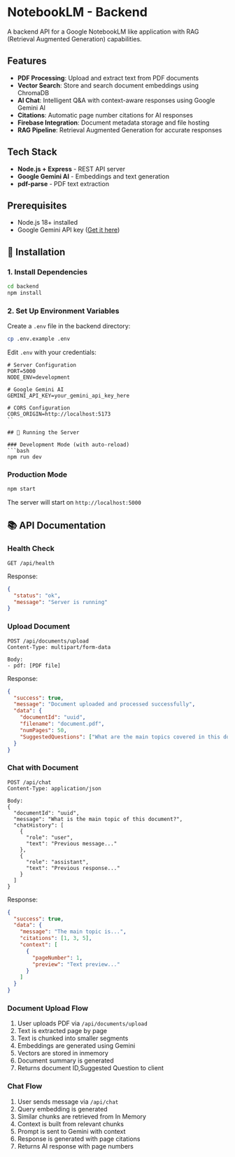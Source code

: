 # NotebookLM - Backend

A backend API for a Google NotebookLM like application with RAG (Retrieval Augmented Generation) capabilities.

## Features

- **PDF Processing**: Upload and extract text from PDF documents
- **Vector Search**: Store and search document embeddings using ChromaDB
- **AI Chat**: Intelligent Q&A with context-aware responses using Google Gemini AI
- **Citations**: Automatic page number citations for AI responses
- **Firebase Integration**: Document metadata storage and file hosting
- **RAG Pipeline**: Retrieval Augmented Generation for accurate responses

## Tech Stack

- **Node.js + Express** - REST API server
- **Google Gemini AI** - Embeddings and text generation
- **pdf-parse** - PDF text extraction

## Prerequisites

- Node.js 18+ installed
- Google Gemini API key ([Get it here](https://makersuite.google.com/app/apikey))

## 🔧 Installation

### 1. Install Dependencies

```bash
cd backend
npm install
```

### 2. Set Up Environment Variables

Create a `.env` file in the backend directory:

```bash
cp .env.example .env
```

Edit `.env` with your credentials:

```env
# Server Configuration
PORT=5000
NODE_ENV=development

# Google Gemini AI
GEMINI_API_KEY=your_gemini_api_key_here

# CORS Configuration
CORS_ORIGIN=http://localhost:5173
``

## 🚀 Running the Server

### Development Mode (with auto-reload)
```bash
npm run dev
```

### Production Mode
```bash
npm start
```

The server will start on `http://localhost:5000`

## 📚 API Documentation

### Health Check
```http
GET /api/health
```
Response:
```json
{
  "status": "ok",
  "message": "Server is running"
}
```

### Upload Document
```http
POST /api/documents/upload
Content-Type: multipart/form-data

Body:
- pdf: [PDF file]
```

Response:
```json
{
  "success": true,
  "message": "Document uploaded and processed successfully",
  "data": {
    "documentId": "uuid",
    "filename": "document.pdf",
    "numPages": 50,
    "SuggestedQuestions": ["What are the main topics covered in this document?","Can you explain the key concepts mentioned?"],
  }
}
```

### Chat with Document
```http
POST /api/chat
Content-Type: application/json

Body:
{
  "documentId": "uuid",
  "message": "What is the main topic of this document?",
  "chatHistory": [
    {
      "role": "user",
      "text": "Previous message..."
    },
    {
      "role": "assistant", 
      "text": "Previous response..."
    }
  ]
}
```

Response:
```json
{
  "success": true,
  "data": {
    "message": "The main topic is...",
    "citations": [1, 3, 5],
    "context": [
      {
        "pageNumber": 1,
        "preview": "Text preview..."
      }
    ]
  }
}
```

### Document Upload Flow
1. User uploads PDF via `/api/documents/upload`
2. Text is extracted page by page
4. Text is chunked into smaller segments
5. Embeddings are generated using Gemini
6. Vectors are stored in inmemory
8. Document summary is generated
9. Returns document ID,Suggested Question to client

### Chat Flow
1. User sends message via `/api/chat`
2. Query embedding is generated
3. Similar chunks are retrieved from In Memory
4. Context is built from relevant chunks
5. Prompt is sent to Gemini with context
6. Response is generated with page citations
7. Returns AI response with page numbers
